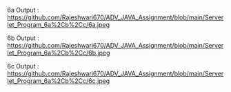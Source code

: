 6a Output : https://github.com/Rajeshwari670/ADV_JAVA_Assignment/blob/main/Serverlet_Program_6a%2Cb%2Cc/6a.jpeg

6b Output : https://github.com/Rajeshwari670/ADV_JAVA_Assignment/blob/main/Serverlet_Program_6a%2Cb%2Cc/6b.jpeg

6c Output : https://github.com/Rajeshwari670/ADV_JAVA_Assignment/blob/main/Serverlet_Program_6a%2Cb%2Cc/6c.jpeg


